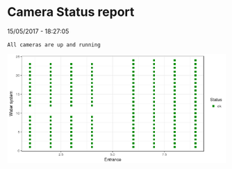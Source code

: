 Camera Status report
================
15/05/2017 - 18:27:05

    All cameras are up and running

![](camreport_files/figure-markdown_github/unnamed-chunk-2-1.png)
